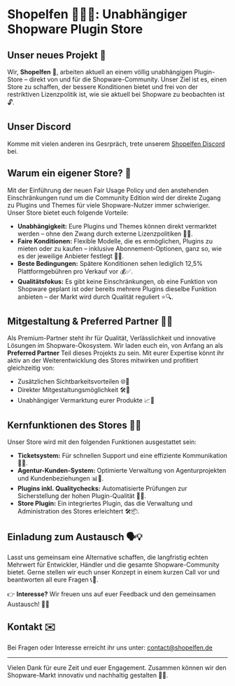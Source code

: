 # Shopelfen 🧚‍♂️✨: Unabhängiger Shopware Plugin Store

## Unser neues Projekt 🚀

Wir, **Shopelfen** 🧚, arbeiten aktuell an einem völlig unabhängigen Plugin-Store – direkt von und für die Shopware-Community. Unser Ziel ist es, einen Store zu schaffen, der bessere Konditionen bietet und frei von der restriktiven Lizenzpolitik ist, wie sie aktuell bei Shopware zu beobachten ist 🔓.

## Unser Discord

Komme mit vielen anderen ins Gesrpräch, trete unserem [Shopelfen Discord](https://discord.gg/XvqSw93zEW) bei. 

## Warum ein eigener Store? 🤔

Mit der Einführung der neuen Fair Usage Policy und den anstehenden Einschränkungen rund um die Community Edition wird der direkte Zugang zu Plugins und Themes für viele Shopware-Nutzer immer schwieriger. Unser Store bietet euch folgende Vorteile:

- **Unabhängigkeit:** Eure Plugins und Themes können direkt vermarktet werden – ohne den Zwang durch externe Lizenzpolitiken 🚫📜.
- **Faire Konditionen:** Flexible Modelle, die es ermöglichen, Plugins zu mieten oder zu kaufen – inklusive Abonnement-Optionen, ganz so, wie es der jeweilige Anbieter festlegt 💸💼.
- **Beste Bedingungen:** Spätere Konditionen sehen lediglich 12,5% Plattformgebühren pro Verkauf vor 💰✅.
- **Qualitätsfokus:** Es gibt keine Einschränkungen, ob eine Funktion von Shopware geplant ist oder bereits mehrere Plugins dieselbe Funktion anbieten – der Markt wird durch Qualität reguliert ⭐️🔍.

## Mitgestaltung & Preferred Partner 🤝🌟

Als Premium-Partner steht ihr für Qualität, Verlässlichkeit und innovative Lösungen im Shopware-Ökosystem. Wir laden euch ein, von Anfang an als **Preferred Partner** Teil dieses Projekts zu sein. Mit eurer Expertise könnt ihr aktiv an der Weiterentwicklung des Stores mitwirken und profitiert gleichzeitig von:

- Zusätzlichen Sichtbarkeitsvorteilen 🌐👀
- Direkter Mitgestaltungsmöglichkeit 🛠️🤩
- Unabhängiger Vermarktung eurer Produkte 📈🛒

## Kernfunktionen des Stores 🔧📲

Unser Store wird mit den folgenden Funktionen ausgestattet sein:

- **Ticketsystem:** Für schnellen Support und eine effiziente Kommunikation 🎫💬.
- **Agentur-Kunden-System:** Optimierte Verwaltung von Agenturprojekten und Kundenbeziehungen 📊🤝.
- **Plugins inkl. Qualitychecks:** Automatisierte Prüfungen zur Sicherstellung der hohen Plugin-Qualität 🧪✅.
- **Store Plugin:** Ein integriertes Plugin, das die Verwaltung und Administration des Stores erleichtert 🛠️📦.

## Einladung zum Austausch 🗣️💡

Lasst uns gemeinsam eine Alternative schaffen, die langfristig echten Mehrwert für Entwickler, Händler und die gesamte Shopware-Community bietet. Gerne stellen wir euch unser Konzept in einem kurzen Call vor und beantworten all eure Fragen 📞💬.

👉 **Interesse?** Wir freuen uns auf euer Feedback und den gemeinsamen Austausch! 🤗🔄

## Kontakt ✉️

Bei Fragen oder Interesse erreicht ihr uns unter: [contact@shopelfen.de](mailto:contact@shopelfen.de)

---

Vielen Dank für eure Zeit und euer Engagement. Zusammen können wir den Shopware-Markt innovativ und nachhaltig gestalten 🌱💼.
